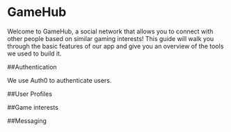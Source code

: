 # GameHub

Welcome to GameHub, a social network that allows you to connect with other people based on similar gaming interests! This guide will walk you through the basic features of our app and give you an overview of the tools we used to build it.

##Authentication

We use Auth0 to authenticate users.

##User Profiles


##Game interests



##Messaging
